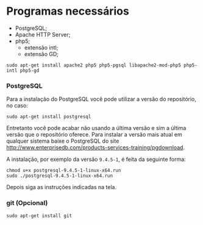 # Programas necessários

* PostgreSQL;
* Apache HTTP Server;
* php5;
	* extensão intl;
	* extensão GD;

~~~
sudo apt-get install apache2 php5 php5-pgsql libapache2-mod-php5 php5-intl php5-gd
~~~

### PostgreSQL

Para a instalação do PostgreSQL você pode utilizar a versão do repositório, no caso:

~~~
sudo apt-get install postgresql
~~~

Entretanto você pode acabar não usando a última versão e sim a última versão que o
repositório oferece. Para instalar a versão mais atual em qualquer sistema baixe
o PostgreSQL do site <http://www.enterprisedb.com/products-services-training/pgdownload>.

A instalação, por exemplo da versão `9.4.5-1`, é feita da seguinte forma:

~~~
chmod u+x postgresql-9.4.5-1-linux-x64.run
sudo ./postgresql-9.4.5-1-linux-x64.run
~~~

Depois siga as instruções indicadas na tela.

### git (Opcional)

~~~
sudo apt-get install git
~~~
